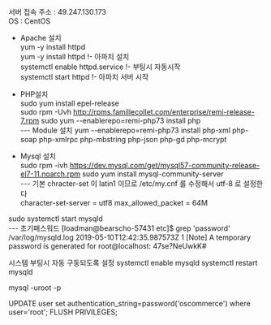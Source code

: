 서버 접속 주소 : 49.247.130.173  
OS : CentOS  

- Apache 설치  
yum -y install httpd    
yum -y install httpd                      !- 아파치 설치  
systemctl enable httpd.service            !- 부팅시 자동시작  
systemctl start httpd                     !- 아파치 서버 시작 

- PHP설치  
sudo yum install epel-release  
sudo rpm -Uvh http://rpms.famillecollet.com/enterprise/remi-release-7.rpm
sudo yum --enablerepo=remi-php73 install php  
--- Module 설치
yum --enablerepo=remi-php73 install php-xml php-soap php-xmlrpc php-mbstring php-json php-gd php-mcrypt  

- Mysql 설치  
sudo rpm -ivh https://dev.mysql.com/get/mysql57-community-release-el7-11.noarch.rpm
sudo yum install mysql-community-server  
--- 기본 chracter-set 이 latin1 이므로 /etc/my.cnf 를 수정해서 utf-8 로 설정한다  
    character-set-server = utf8
    max_allowed_packet = 64M

sudo systemctl start mysqld  
--- 초기패스워드
[loadman@bearscho-57431 etc]$ grep 'password' /var/log/mysqld.log
2019-05-10T12:42:35.987573Z 1 [Note] A temporary password is generated for root@localhost: 47se?NeUwkK#

시스템 부팅시 자동 구동되도록 설정
systemctl enable mysqld
systemctl restart mysqld

mysql -uroot -p

UPDATE user set authentication_string=password('oscommerce') where user='root';
FLUSH PRIVILEGES;

